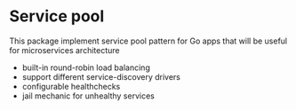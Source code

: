 # Service pool

This package implement service pool pattern for Go apps that
will be useful for microservices architecture

 - built-in round-robin load balancing
 - support different service-discovery drivers
 - configurable healthchecks
 - jail mechanic for unhealthy services

